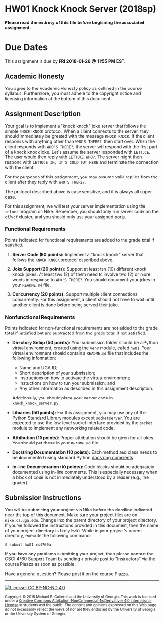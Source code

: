 
# HW01 Knock Knock Server (2018sp)

**Please read the entirety of this file before
beginning the associated assignment.** 

# Due Dates

This assignment is due by **FRI 2018-01-26 @ 11:55 PM EST**. 

## Academic Honesty

You agree to the Academic Honesty policy as outlined in the course syllabus. 
Furthermore, you must adhere to the copyright notice and licensing information 
at the bottom of this document.

## Assignment Description

Your goal is to implement a "knock knock" joke server that follows the simple
`KNOCK-KNOCK` protocol. When a client connects to the server, they should
immediately be greeted with the message `KNOCK KNOCK`. If the client responds
with anything other than `WHO'S THERE?`, then start over. When the client
responds with `WHO'S THERE?`, the server will respond with the first part of
a knock knock joke. Let's assume the server responded with `LETTUCE`. The user 
would then reply with `LETTUCE WHO?`. The server might then respond with 
`LETTUCE IN, IT'S COLD OUT HERE` and terminate the connection with the client. 

For the purposes of this assignment, you may assume valid replies from the
client after they reply with `WHO'S THERE?`.

The protocol described above is case sensitive, and it is always all upper case.

For this assignment, we will test your server implementation using the 
`telnet` program on Nike. Remember, you should only run server code on the 
`cf`/`vcf` cluster, and you should only use your assigned ports.

### Functional Requirements

Points indicated for functional requirements are added to the grade total
if satisfied. 

1. **Server Code (60 points):** Implement a "knock knock" server that 
   follows the `KNOCK KNOCK` protocol described above.

2. **Joke Support (20 points):** Support at least ten (10) different 
   knock knock jokes. At least two (2) of them need to involve two (2) or more 
   words in response to `WHO'S THERE?`. You should document your jokes 
   in your `README.md` file.

3. **Concurrency (20 points):** Support multiple client connections concurrently. 
   For this assignment, a client should not have to wait until another client is
   done before being served their joke.

### Nonfunctional Requirements 

Points indicated for non-functional requirements are not added to the grade total
if satisfied but are subtracted from the grade total if not satisfied.

* **Directory Setup (50 points):** Your submission folder should be a Python
  virtual environment, created using the `venv` module, called `hw01`.
  Your virtual environment should contain a `README.md` file that includes
  the following information:
  * Name and UGA ID;
  * Short description of your submission;
  * Instructions on how to activate the virtual environment;
  * Instuctions on how to run your submission; and
  * Any other information as described in this assignment description. 

  Additionally, you should place your server code in `knock_knock_server.py`.

* **Libraries (50 points):** For this assignment, you may use any of the Python
  Standard Library modules except `socketserver`. You are expected to use the
  low-level socket interface provided by the `socket` module to implement any
  networking related code. 

* **Attribution (10 points):** Proper attribution should be given for all jokes.
  You should put these in your `README.md` file.

* **Docstring Documentation (10 points):** Each method and class needs to be documented
  using standard Python [docstring comments](https://www.python.org/dev/peps/pep-0257/).

* **In-line Documentation (10 points):** Code blocks should be adequately documented
  using in-line comments. This is especially necessary when a block of code
  is not immediately understood by a reader (e.g., the grader).

## Submission Instructions

You will be submitting your project via Nike before the deadline indicated
near the top of this document. Make sure your project files are on 
`nike.cs.uga.edu`. Change into the parent directory of your project directory. 
If you've followed the instructions provided in this document, then the name 
of your project directory is likely `hw01`. 
While in your project's parent directory, execute the following command: 

```
$ submit hw01 cs4760a
```

If you have any problems submitting your project, then please contact the CSCI
4760 Support Team by sending a private post to "Instructors" via the course 
Piazza as soon as possible. 

Have a general question? Please post it on the course Piazza.

<hr/>

[![License: CC BY-NC-ND 4.0](https://img.shields.io/badge/License-CC%20BY--NC--ND%204.0-lightgrey.svg)](http://creativecommons.org/licenses/by-nc-nd/4.0/)

<small>
Copyright &copy; 2018 Michael E. Cotterell and the University of Georgia.
This work is licensed under a <a rel="license" href="http://creativecommons.org/licenses/by-nc-nd/4.0/">Creative Commons Attribution-NonCommercial-NoDerivatives 4.0 International License</a> to students and the public.
The content and opinions expressed on this Web page do not necessarily reflect the views of nor are they endorsed by the University of Georgia or the University System of Georgia.
</small>

